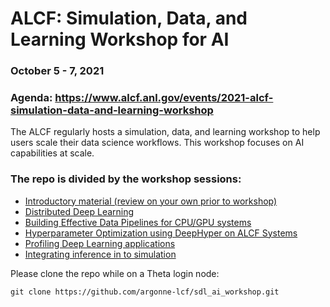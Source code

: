 # ALCF: Simulation, Data, and Learning Workshop for AI
### October 5 - 7, 2021
### Agenda: https://www.alcf.anl.gov/events/2021-alcf-simulation-data-and-learning-workshop

The ALCF regularly hosts a simulation, data, and learning workshop to help users scale their data science workflows. This workshop focuses on AI capabilities at scale.

### The repo is divided by the workshop sessions:
   * [Introductory material (review on your own prior to workshop)](00_pre_workshop_materials)
   * [Distributed Deep Learning](01_distributedDeepLearning)
   * [Building Effective Data Pipelines for CPU/GPU systems](02_dataPipelines)
   * [Hyperparameter Optimization using DeepHyper on ALCF Systems](03_distributedHyperOpt)
   * [Profiling Deep Learning applications](04_profilingDeepLearning)
   * [Integrating inference in to simulation](05_Simulation_ML)

Please clone the repo while on a Theta login node:

```
git clone https://github.com/argonne-lcf/sdl_ai_workshop.git
```
